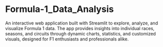 # Formula-1_Data_Analysis
 An interactive web application built with Streamlit to explore, analyze, and visualize Formula 1 data. The app provides insights into individual races, seasons, and circuits through dynamic charts, statistics, and customized visuals, designed for F1 enthusiasts and professionals alike.

